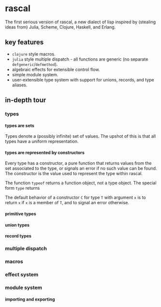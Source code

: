 # rascal
The first serious version of rascal, a new dialect of lisp inspired by (stealing ideas from) Julia, Scheme, Clojure, Haskell, and Erlang.

## key features
   * `clojure` style macros.
   * `julia` style multiple dispatch - all functions are generic (no separate `defgeneric`/`defmethod`).
   * algebraic effects for extensible control flow.
   * simple module system.
   * user-extensible type system with support for unions, records, and type aliases.

## in-depth tour
### types
#### types are sets
Types denote a (possibly infinite) set of values. The upshot of this is that all types have a uniform representation.

#### types are represented by constructors
Every type has a constructor, a pure function that returns values from the set associated to the type, or signals an error if no such value can be found. The constructor
is the value used to represent the type within rascal. 

The function `typeof` returns a function object, not a type object. The special form `type` returns 

The default behavior of a constructor `C` for type `T` with argument `x` is to return `x` if `x` is a member of `T`, and to signal an error otherwise.

#### primitive types

#### union types

#### record types

### multiple dispatch

### macros

### effect system

### module system
#### importing and exporting
